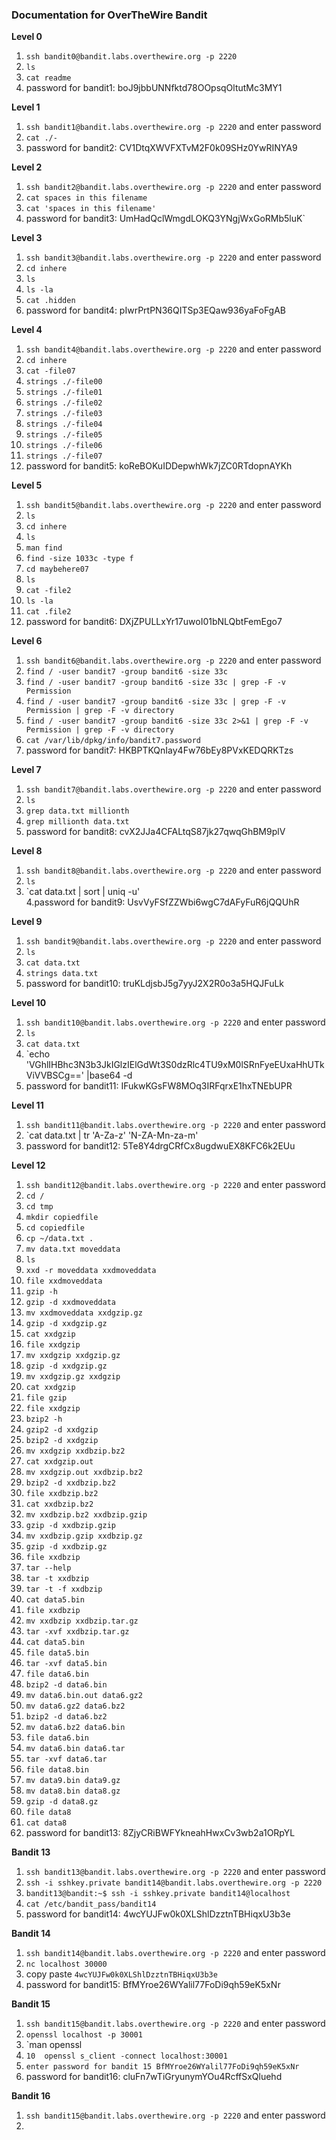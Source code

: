 ### Documentation for OverTheWire Bandit


**Level 0**  

1. `ssh bandit0@bandit.labs.overthewire.org -p 2220`
1.  `ls`
2.  `cat readme`
3.  password for bandit1: boJ9jbbUNNfktd78OOpsqOltutMc3MY1

**Level 1**  

1.  `ssh bandit1@bandit.labs.overthewire.org -p 2220`  and enter password
2. `cat ./-`
3. password for bandit2: CV1DtqXWVFXTvM2F0k09SHz0YwRINYA9

**Level 2**

1. `ssh bandit2@bandit.labs.overthewire.org -p 2220`  and enter password
2. `cat spaces in this filename`
3. `cat 'spaces in this filename'`
4. password for bandit3: UmHadQclWmgdLOKQ3YNgjWxGoRMb5luK`

**Level 3**

1. `ssh bandit3@bandit.labs.overthewire.org -p 2220` and enter password
2. `cd inhere`
3.  `ls`
4.  `ls -la`
5.  `cat .hidden`
6. password for bandit4: pIwrPrtPN36QITSp3EQaw936yaFoFgAB

**Level 4**

1. `ssh bandit4@bandit.labs.overthewire.org -p 2220` and enter password
2. `cd inhere`
3. `cat -file07`
4. `strings ./-file00`
5. `strings ./-file01`
6. `strings ./-file02`
7. `strings ./-file03`
8. `strings ./-file04`
9. `strings ./-file05`
10. `strings ./-file06`
11. `strings ./-file07`
12. password for bandit5: koReBOKuIDDepwhWk7jZC0RTdopnAYKh

**Level 5**

1. `ssh bandit5@bandit.labs.overthewire.org -p 2220` and enter password
2. `ls`
3. `cd inhere`
4. `ls`
5. `man find`
6. `find -size 1033c -type f`
7. `cd maybehere07`
8. `ls`
9. `cat -file2`
10. `ls -la`
11. `cat .file2`
12. password for bandit6: DXjZPULLxYr17uwoI01bNLQbtFemEgo7

**Level 6**

1.  `ssh bandit6@bandit.labs.overthewire.org -p 2220` and enter password
2. `find / -user bandit7 -group bandit6 -size 33c`
3. `find / -user bandit7 -group bandit6 -size 33c | grep -F -v Permission`
4. `find / -user bandit7 -group bandit6 -size 33c | grep -F -v Permission | grep -F -v directory`
5. `find / -user bandit7 -group bandit6 -size 33c 2>&1 | grep -F -v Permission | grep -F -v directory`
6. `cat /var/lib/dpkg/info/bandit7.password`
7. password for bandit7: HKBPTKQnIay4Fw76bEy8PVxKEDQRKTzs

**Level 7**

1. `ssh bandit7@bandit.labs.overthewire.org -p 2220` and enter password
2. `ls`
3. `grep data.txt millionth`  
4.  `grep millionth data.txt`  
5. password for bandit8: cvX2JJa4CFALtqS87jk27qwqGhBM9plV

**Level 8**

1. `ssh bandit8@bandit.labs.overthewire.org -p 2220` and enter password
2. `ls`
3. `cat data.txt | sort | uniq -u'  
4.password for bandit9: UsvVyFSfZZWbi6wgC7dAFyFuR6jQQUhR

**Level 9**

1. `ssh bandit9@bandit.labs.overthewire.org -p 2220` and enter password
2. `ls`
3. `cat data.txt`
4. `strings data.txt`
5. password for bandit10: truKLdjsbJ5g7yyJ2X2R0o3a5HQJFuLk

**Level 10**

1. `ssh bandit10@bandit.labs.overthewire.org -p 2220` and enter password
2. `ls`
3. `cat data.txt`
4. `echo 'VGhlIHBhc3N3b3JkIGlzIElGdWt3S0dzRlc4TU9xM0lSRnFyeEUxaHhUTkViVVBSCg=='  |base64 -d
5. password for bandit11: IFukwKGsFW8MOq3IRFqrxE1hxTNEbUPR	

**Level 11**

1. `ssh bandit11@bandit.labs.overthewire.org -p 2220` and enter password
2. `cat data.txt | tr 'A-Za-z' 'N-ZA-Mn-za-m'  
3. password for bandit12: 5Te8Y4drgCRfCx8ugdwuEX8KFC6k2EUu

**Level 12**

1. `ssh bandit12@bandit.labs.overthewire.org -p 2220` and enter password
2. `cd /`  
3. `cd tmp`
4. `mkdir copiedfile`  
5. `cd copiedfile`  
6. `cp ~/data.txt .`
7. `mv data.txt moveddata`
8. `ls`
9. `xxd -r moveddata xxdmoveddata`
10. `file xxdmoveddata`
11. `gzip -h`
12. `gzip -d xxdmoveddata`
13. `mv xxdmoveddata xxdgzip.gz`
14. `gzip -d xxdgzip.gz`
15. `cat xxdgzip`
16. `file xxdgzip`
17. `mv xxdgzip xxdgzip.gz`
18. `gzip -d xxdgzip.gz`
19. `mv xxdgzip.gz xxdgzip`
20.  `cat xxdgzip`
21.  `file gzip`
22.  `file xxdgzip`
23.  `bzip2 -h`
24.  `gzip2 -d xxdgzip`
25.  `bzip2 -d xxdgzip`
26.  `mv xxdgzip xxdbzip.bz2`
27.  `cat xxdgzip.out`
28.  `mv xxdgzip.out xxdbzip.bz2`
29.  `bzip2 -d xxdbzip.bz2`
30.  `file xxdbzip.bz2`
31.  `cat xxdbzip.bz2`
32. `mv xxdbzip.bz2 xxdbzip.gzip`
33. `gzip -d xxdbzip.gzip`
34. `mv xxdbzip.gzip xxdbzip.gz`
35. `gzip -d xxdbzip.gz`
36. `file xxdbzip`
37. `tar --help`
38. `tar -t xxdbzip`
39. `tar -t -f xxdbzip`
40. `cat data5.bin`
41.  `file xxdbzip`
42. `mv xxdbzip xxdbzip.tar.gz`
43. `tar -xvf xxdbzip.tar.gz`
44. `cat data5.bin`
45.  `file data5.bin`
46. `tar -xvf data5.bin`
47. `file data6.bin`
48.  `bzip2 -d data6.bin`
49. `mv data6.bin.out data6.gz2`
50.  `mv data6.gz2 data6.bz2`
51. `bzip2 -d data6.bz2`
52. `mv data6.bz2 data6.bin`
53. `file data6.bin`
54. `mv data6.bin data6.tar`
55. `tar -xvf data6.tar`
56. `file data8.bin`
57. `mv data9.bin data9.gz`
58. `mv data8.bin data8.gz`
59. `gzip -d data8.gz`
60. `file data8`
61. `cat data8`
62. password for bandit13: 8ZjyCRiBWFYkneahHwxCv3wb2a1ORpYL

**Bandit 13**

1.  `ssh bandit13@bandit.labs.overthewire.org -p 2220` and enter password
2. `ssh -i sshkey.private bandit14@bandit.labs.overthewire.org -p 2220`
3. `bandit13@bandit:~$ ssh -i sshkey.private bandit14@localhost`
4. `cat /etc/bandit_pass/bandit14`
5. password for bandit14: 4wcYUJFw0k0XLShlDzztnTBHiqxU3b3e

**Bandit 14**

1. `ssh bandit14@bandit.labs.overthewire.org -p 2220` and enter password
2. `nc localhost 30000`
3. copy paste `4wcYUJFw0k0XLShlDzztnTBHiqxU3b3e`
4. password for bandit15: BfMYroe26WYalil77FoDi9qh59eK5xNr

**Bandit 15**

1.  `ssh bandit15@bandit.labs.overthewire.org -p 2220` and enter password
2. `openssl localhost -p 30001`
3. `man openssl
4. `10  openssl s_client -connect localhost:30001`
5. `enter password for bandit 15 BfMYroe26WYalil77FoDi9qh59eK5xNr`
6. password for bandit16: cluFn7wTiGryunymYOu4RcffSxQluehd

**Bandit 16**

1.  `ssh bandit15@bandit.labs.overthewire.org -p 2220` and enter password
2. 